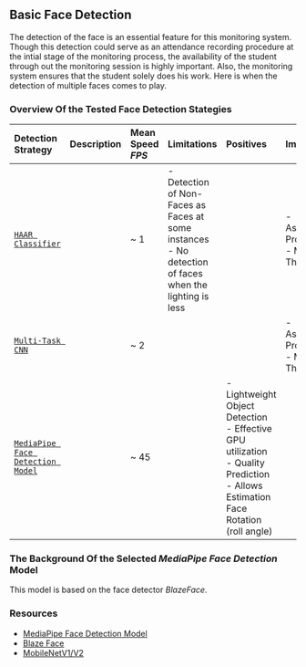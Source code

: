 ## Basic Face Detection
The detection of the face is an essential feature for this monitoring system. Though this detection could serve as an attendance recording procedure at the intial stage of the monitoring process, the availability of the student through out the monitoring session is highly important.
Also, the monitoring system ensures that the student solely does his work. Here is when the detection of multiple faces comes to play.

### **Overview Of the Tested Face Detection Stategies**

| Detection Strategy | Description | Mean Speed _FPS_ | Limitations | Positives|Improvements|
|:---|:---|:---|:---|:---|:---|
| <a href= https://github.com/AKSHILMY/Suspicious-Face-Detection/blob/main/Implementation/Face%20Detection%20Feature/Face%20Detection%20using%20Haar.ipynb>`HAAR Classifier`</a> | | ~ 1 | - Detection of Non-Faces as Faces at some instances <br> - No detection of faces when the lighting is less| |- Asynchronous Programming<br> - Multi-Threading|
| <a href= https://github.com/AKSHILMY/Suspicious-Face-Detection/blob/main/Implementation/Face%20Detection%20Feature/Face%20Detection%20using%20MTCNN.ipynb>`Multi-Task CNN`</a>| | ~ 2 | | |- Asynchronous Programming<br> - Multi-Threading|
| <a href= https://github.com/AKSHILMY/Suspicious-Face-Detection/blob/main/Implementation/Face%20Detection%20Feature/Face%20Detection%20using%20Tensor%20Flow%20and%20Media%20Pipe.ipynb>`MediaPipe Face Detection Model`</a>| | ~ 45 | | - Lightweight Object Detection <br> - Effective GPU utilization <br> - Quality Prediction <br> - Allows Estimation Face Rotation (roll angle) | |

### The Background Of the Selected _MediaPipe Face Detection_ Model
This model is based on the face detector _BlazeFace_. 
### Resources
- [MediaPipe Face Detection Model](https://google.github.io/mediapipe/solutions/face_detection)  
- [Blaze Face](https://arxiv.org/abs/1907.05047)
- [MobileNetV1/V2](https://ai.googleblog.com/2018/04/mobilenetv2-next-generation-of-on.html)



